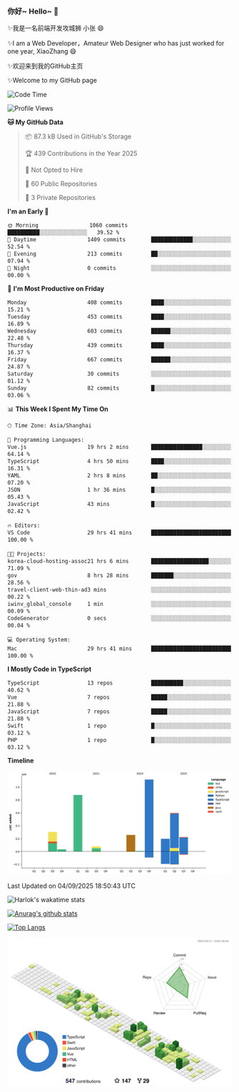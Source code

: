 ### 你好~ Hello~ 👋

✨我是一名前端开发攻城狮 小张 😄

✨I am a Web Developer，Amateur Web Designer who has just worked for one year, XiaoZhang 😄

✨欢迎来到我的GitHub主页

✨Welcome to my GitHub page
<!--
**7148505/7148505** is a ✨ _special_ ✨ repository because its `README.md` (this file) appears on your GitHub profile.

Here are some ideas to get you started:

- 🔭 I’m currently working on ...
- 🌱 I’m currently learning ...
- 👯 I’m looking to collaborate on ...
- 🤔 I’m looking for help with ...
- 💬 Ask me about ...
- 📫 How to reach me: ...
- 😄 Pronouns: ...
- ⚡ Fun fact: ...
-->

<!--START_SECTION:waka-->
![Code Time](http://img.shields.io/badge/Code%20Time-2%2C944%20hrs%208%20mins-blue)

![Profile Views](http://img.shields.io/badge/Profile%20Views-0-blue)

**🐱 My GitHub Data** 

> 📦 87.3 kB Used in GitHub's Storage 
 > 
> 🏆 439 Contributions in the Year 2025
 > 
> 🚫 Not Opted to Hire
 > 
> 📜 60 Public Repositories 
 > 
> 🔑 3 Private Repositories 
 > 
**I'm an Early 🐤** 

```text
🌞 Morning                1060 commits        ██████████░░░░░░░░░░░░░░░   39.52 % 
🌆 Daytime                1409 commits        █████████████░░░░░░░░░░░░   52.54 % 
🌃 Evening                213 commits         ██░░░░░░░░░░░░░░░░░░░░░░░   07.94 % 
🌙 Night                  0 commits           ░░░░░░░░░░░░░░░░░░░░░░░░░   00.00 % 
```
📅 **I'm Most Productive on Friday** 

```text
Monday                   408 commits         ████░░░░░░░░░░░░░░░░░░░░░   15.21 % 
Tuesday                  453 commits         ████░░░░░░░░░░░░░░░░░░░░░   16.89 % 
Wednesday                603 commits         ██████░░░░░░░░░░░░░░░░░░░   22.48 % 
Thursday                 439 commits         ████░░░░░░░░░░░░░░░░░░░░░   16.37 % 
Friday                   667 commits         ██████░░░░░░░░░░░░░░░░░░░   24.87 % 
Saturday                 30 commits          ░░░░░░░░░░░░░░░░░░░░░░░░░   01.12 % 
Sunday                   82 commits          █░░░░░░░░░░░░░░░░░░░░░░░░   03.06 % 
```


📊 **This Week I Spent My Time On** 

```text
🕑︎ Time Zone: Asia/Shanghai

💬 Programming Languages: 
Vue.js                   19 hrs 2 mins       ████████████████░░░░░░░░░   64.14 % 
TypeScript               4 hrs 50 mins       ████░░░░░░░░░░░░░░░░░░░░░   16.31 % 
YAML                     2 hrs 8 mins        ██░░░░░░░░░░░░░░░░░░░░░░░   07.20 % 
JSON                     1 hr 36 mins        █░░░░░░░░░░░░░░░░░░░░░░░░   05.43 % 
JavaScript               43 mins             █░░░░░░░░░░░░░░░░░░░░░░░░   02.42 % 

🔥 Editors: 
VS Code                  29 hrs 41 mins      █████████████████████████   100.00 % 

🐱‍💻 Projects: 
korea-cloud-hosting-assoc21 hrs 6 mins       ██████████████████░░░░░░░   71.09 % 
gov                      8 hrs 28 mins       ███████░░░░░░░░░░░░░░░░░░   28.56 % 
travel-client-web-thin-ad3 mins              ░░░░░░░░░░░░░░░░░░░░░░░░░   00.22 % 
iwinv_global_console     1 min               ░░░░░░░░░░░░░░░░░░░░░░░░░   00.09 % 
CodeGenerator            0 secs              ░░░░░░░░░░░░░░░░░░░░░░░░░   00.04 % 

💻 Operating System: 
Mac                      29 hrs 41 mins      █████████████████████████   100.00 % 
```

**I Mostly Code in TypeScript** 

```text
TypeScript               13 repos            ██████████░░░░░░░░░░░░░░░   40.62 % 
Vue                      7 repos             █████░░░░░░░░░░░░░░░░░░░░   21.88 % 
JavaScript               7 repos             █████░░░░░░░░░░░░░░░░░░░░   21.88 % 
Swift                    1 repo              █░░░░░░░░░░░░░░░░░░░░░░░░   03.12 % 
PHP                      1 repo              █░░░░░░░░░░░░░░░░░░░░░░░░   03.12 % 
```



**Timeline**

![Lines of Code chart](https://raw.githubusercontent.com/littleCareless/littleCareless/master/assets/bar_graph.png)


 Last Updated on 04/09/2025 18:50:43 UTC
<!--END_SECTION:waka-->
![Harlok's wakatime stats](https://github-readme-stats.vercel.app/api/wakatime?username=littleCareless)

[![Anurag's github stats](https://github-readme-stats.vercel.app/api?username=littleCareless)](https://github.com/anuraghazra/github-readme-stats)

[![Top Langs](https://github-readme-stats.vercel.app/api/top-langs/?username=littleCareless&layout=compact)](https://github.com/anuraghazra/github-readme-stats)

![](./profile-3d-contrib/profile-green-animate.svg)
